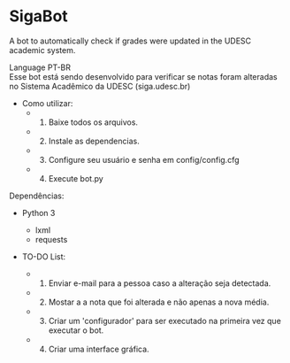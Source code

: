 # SigaBot
A bot to automatically check if grades were updated in the UDESC academic system.

Language PT-BR  
Esse bot está sendo desenvolvido para verificar se notas foram alteradas no Sistema Acadêmico da UDESC (siga.udesc.br)  
  
* Como utilizar:  
  * 1. Baixe todos os arquivos.  
  * 2. Instale as dependencias.  
  * 3. Configure seu usuário e senha em config/config.cfg  
  * 4. Execute bot.py  
  
Dependências:  
* Python 3
  * lxml
  * requests
  
* TO-DO List:
  * 1. Enviar e-mail para a pessoa caso a alteração seja detectada.
  * 2. Mostar a a nota que foi alterada e não apenas a nova média.
  * 3. Criar um 'configurador' para ser executado na primeira vez que executar o bot.
  * 4. Criar uma interface gráfica.

